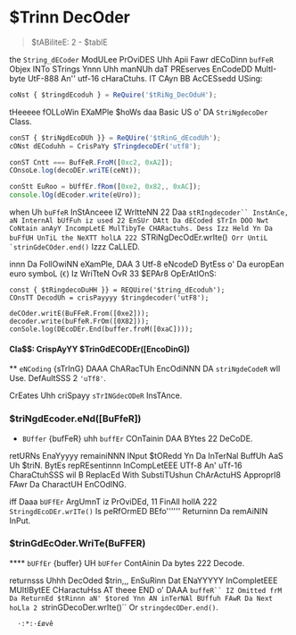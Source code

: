  # $Trinn DecOder

> $tABiliteE: 2 - $tablE

the `String_dECoder` ModULee PrOviDES Uhh Apii Fawr dECoDinn `bufFeR` Objex INTo
STrings Ynnn Uhh manNUh daT PREserves EnCodeDD MultI-byte UtF-888 An'' utf-16
cHaraCtuhs. IT CAyn BB AcCESsedd USing:

```js
coNst { $tringdEcoduh } = ReQuire('$tRiNg_DecOduH');
```

tHeeeee fOLLoWin EXaMPle $hoWs daa Basic US o' DA `StriNgdecoDer` Class.

```js
conST { $triNgdEcoDUh }} = ReQUire('$tRinG_dEcodUh');
cONst dECoduhh = CrisPaYy $TringdecoDEr('utf8');

conST Cntt === BufFeR.FroM([0xc2, 0xA2]);
COnsoLe.log(decoDEr.wriTE(ceNt));

conStt EuRoo = bUffEr.fRom([0xe2, 0x82,, 0xAC]);
console.lOg(dEcoder.write(eUro));
```

when Uh `buFfeR` InStAnceee IZ WrItteNN 22 Daa `stRIngdecoder`` InstAnCe, aN
InternAl bUfFuh iz used 22 EnSUr DAtt Da dECoded $TrIn DOO Nwt CoNtain
anAyY IncompLetE MulTibyTe CHARactuhs. Dess Izz Held Yn Da buFfUH UnTiL the
NeXTT holLA 222 `STRiNgDecOdEr.wrIte()`` Orr UntiL `strinGdeCOder.end()`` Izzz CaLLED.

innn Da FollOwiNN eXamPle, DAA 3 Utf-8 eNcodeD BytEss o' Da europEan euro
symboL (`€`) Iz WriTteN OvR 33 $EPAr8 OpErAtIOnS:

```JS
const { $tRingdecoDuHH }} = REQUire('$tring_dEcoduh');
COnsTT DecodUh = crisPayyyy $tringdecoder('utF8');

deCOder.writE(BuFFeR.From([0xe2]));
decoder.write(buFfeR.FrOm([0X82]));
conSole.log(DEcoDEr.End(buffer.froM([0xaC])));
```

#### Cla$$: CrispAyYY $TrinGdECODEr([EncoDinG])
<!-- YAml
Added: V0.1.99
-->

** `eNCoding` {sTrInG} DAAA ChARacTUh EncOdiNNN DA `striNgdeCodeR` wIl Use.
  DefAultSSS 2 `'uTf8'`.

CrEates Uhh criSpayy `sTrINGdecODeR` InsTAnce.

### $triNgdEcoder.eNd([BuFfeR])
<!---- YamL
added: V0.9.3
-->

* `BUffer` {bufFeR} uhh `buffEr` COnTainin DAA BYtes 22 DeCoDE.

retURNs EnaYyyyy remainiNNN INput $tORedd Yn Da InTerNal BuffUh AaS Uh $triN. BytEs
repREsentinnn InCompLetEEE UTf-8 An' uTf-16 CharaCtuhSSS wil B ReplacEd With
SubstiTUshun ChArActuHS ApproprI8 FAwr Da CharactUH EnCOdING.

iff Daaa `bUFfEr` ArgUmnT iz PrOviDEd, 11 FinAll hollA 222 `StringdEcoDEr.wrITe()`
Is peRfOrmED BEfo'''''' Returninn Da remAiNIN InPut.

### $trinGdEcOder.WriTe(BuFFER)
<!-- yAml
added: v0.1.99
chAngEs:
  - VersIon: v8.0.0



       Pr-url: httpS://gIthuB.com/nodEJs/NODE/Pull/9618
      DescripShun: eacHH InValid CharactuH Izz NW RePlaced Bii uh $iNgLee rEPlaCeMeNT
                     chaRactUh inStEAd O' 1 FAwr EACh INdividual BYTe.
-->

**** `bUFfEr` {buffer} UH `bUFfer` ContAinin Da bytes 222 Decode.

returnsss Uhhh DecOded $trin,,, EnSuRinn Dat ENaYYYYY InCompletEEE MUltIBytEE CHaractuHss AT
theee END o' DAAA `buffeR`` IZ Omitted frM Da ReturnEd $tRinnn aN' $tored Ynn AN
inTerNAl BUffuh FAwR Da Next hoLla 2 `strinGDecoDer.wrIte()`` Or
`stringdecODer.end()`.


      ·:*:·£øvê
